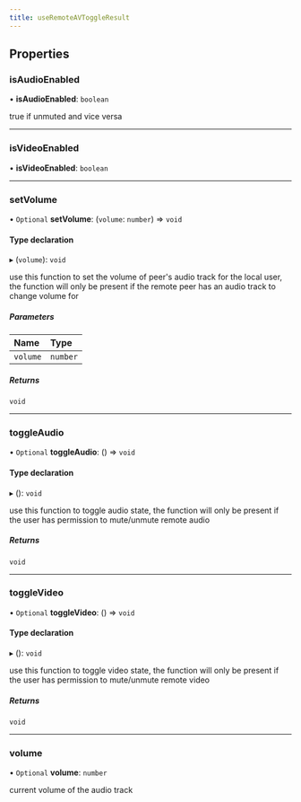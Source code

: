 ```yaml
---
title: useRemoteAVToggleResult
---
```


## Properties

### isAudioEnabled

• **isAudioEnabled**: `boolean`

true if unmuted and vice versa

___

### isVideoEnabled

• **isVideoEnabled**: `boolean`

___

### setVolume

• `Optional` **setVolume**: (`volume`: `number`) => `void`

#### Type declaration

▸ (`volume`): `void`

use this function to set the volume of peer's audio track for the local user, the function will
only be present if the remote peer has an audio track to change volume for

##### Parameters

| Name | Type |
| :------ | :------ |
| `volume` | `number` |

##### Returns

`void`

___

### toggleAudio

• `Optional` **toggleAudio**: () => `void`

#### Type declaration

▸ (): `void`

use this function to toggle audio state, the function will only be present if the user
has permission to mute/unmute remote audio

##### Returns

`void`

___

### toggleVideo

• `Optional` **toggleVideo**: () => `void`

#### Type declaration

▸ (): `void`

use this function to toggle video state, the function will only be present if the user
has permission to mute/unmute remote video

##### Returns

`void`

___

### volume

• `Optional` **volume**: `number`

current volume of the audio track
